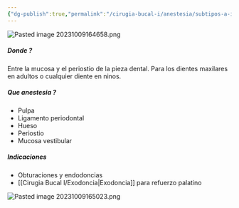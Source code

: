 ```yaml
---
{"dg-publish":true,"permalink":"/cirugia-bucal-i/anestesia/subtipos-a-i/periapical-supraperiostica/"}
---
```


![Pasted image 20231009164658.png](/img/user/Cirugia%20Bucal%20I/Medias/Pasted%20image%2020231009164658.png)

##### Donde ?
Entre la mucosa y el periostio de la pieza dental.
Para los dientes maxilares en adultos o cualquier diente en ninos.

##### Que anestesia ?
- Pulpa
- Ligamento periodontal
- Hueso
- Periostio
- Mucosa vestibular

##### Indicaciones 
- Obturaciones y endodoncias
- [[Cirugia Bucal I/Exodoncia\|Exodoncia]] para refuerzo palatino

![Pasted image 20231009165023.png](/img/user/Cirugia%20Bucal%20I/Medias/Pasted%20image%2020231009165023.png)

